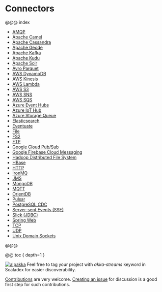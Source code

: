 # Connectors

@@@ index

* [AMQP](amqp.md)
* [Apache Camel](external/apache-camel.md)
* [Apache Cassandra](cassandra.md)
* [Apache Geode](geode.md)
* [Apache Kafka](kafka.md)
* [Apache Kudu](kudu.md)
* [Apache Solr](solr.md)
* [Avro Parquet](avroparquet.md)
* [AWS DynamoDB](dynamodb.md)
* [AWS Kinesis](kinesis.md)
* [AWS Lambda](awslambda.md)
* [AWS S3](s3.md)
* [AWS SNS](sns.md)
* [AWS SQS](sqs.md)
* [Azure Event Hubs](external/azure-event-hubs.md)
* [Azure IoT Hub](external/azure-iot-hub.md)
* [Azure Storage Queue](azure-storage-queue.md)
* [Elasticsearch](elasticsearch.md)
* [Eventuate](external/eventuate.md)
* [File](file.md)
* [FS2](external/fs2.md)
* [FTP](ftp.md)
* [Google Cloud Pub/Sub](google-cloud-pub-sub.md)
* [Google Firebase Cloud Messaging](google-fcm.md)
* [Hadoop Distributed File System](hdfs.md)
* [HBase](hbase.md)
* [HTTP](external/http.md)
* [IronMQ](ironmq.md)
* [JMS](jms.md)
* [MongoDB](mongodb.md)
* [MQTT](mqtt.md)
* [OrientDB](orientdb.md)
* [Pulsar](external/pulsar.md)
* [PostgreSQL CDC](postgresql-cdc.md)
* [Server-sent Events (SSE)](sse.md)
* [Slick (JDBC)](slick.md)
* [Spring Web](spring-web.md)
* [TCP](external/tcp.md)
* [UDP](udp.md)
* [Unix Domain Sockets](unix-domain-socket.md)

@@@

@@ toc { depth=1 }

[![alpakka]][alpakka-scaladex] Feel free to tag your project with *akka-streams* keyword in Scaladex for easier discoverability.

[alpakka]: https://index.scala-lang.org/count.svg?q=topics:akka-streams&subject=akka-streams&style=flat-square

[alpakka-scaladex]: https://index.scala-lang.org/search?q=topics:akka-streams


[Contributions](https://github.com/akka/alpakka/blob/master/CONTRIBUTING.md) are very welcome.
[Creating an issue](https://github.com/akka/alpakka/issues) for discussion is a good first step for such contributions.

